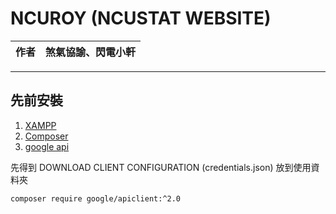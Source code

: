 NCUROY (NCUSTAT WEBSITE)
===========================
|作者|煞氣協諭、閃電小軒|
|---|---


****
## 先前安裝
 1. [XAMPP](https://www.apachefriends.org/download.html)
 2. [Composer](https://getcomposer.org/) 
 3. [google api](https://developers.google.com/sheets/api/quickstart/php)
 
 先得到 DOWNLOAD CLIENT CONFIGURATION (credentials.json) 放到使用資料夾
 ```
 composer require google/apiclient:^2.0
 ```
 

